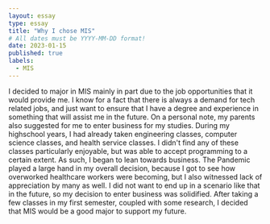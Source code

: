 ```yaml
---
layout: essay
type: essay
title: "Why I chose MIS"
# All dates must be YYYY-MM-DD format!
date: 2023-01-15
published: true
labels:
  - MIS
---
```


I decided to major in MIS mainly in part due to the job opportunities that it would provide me. I know for a fact that there is always a demand for tech related
jobs, and just want to ensure that I have a degree and experience in something that will assist me in the future. On a personal note, my parents also suggested 
for me to enter business for my studies. During my highschool years, I had already taken engineering classes, computer science classes, and health service classes.
I didn't find any of these classes particularly enjoyable, but was able to accept programming to a certain extent. As such, I began to lean towards business. The
Pandemic played a large hand in my overall decision, because I got to see how overworked healthcare workers were becoming, but I also witnessed lack of appreciation
by many as well. I did not want to end up in a scenario like that in the future, so my decision to enter business was solidified. After taking a few classes in my 
first semester, coupled with some research, I decided that MIS would be a good major to support my future.
